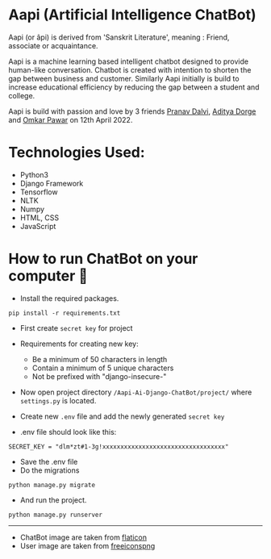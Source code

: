 # Aapi (Artificial Intelligence ChatBot)
Aapi (or âpi) is derived from 'Sanskrit Literature', meaning : Friend, associate or acquaintance. 

Aapi is a machine learning based intelligent chatbot designed to provide human-like conversation. 
Chatbot is created with intention to shorten the gap between business and customer. Similarly Aapi initially is build to increase educational efficiency by reducing the gap between a student and college. 

Aapi is build with passion and love by 3 friends [Pranav Dalvi](https://github.com/PranavDalvi), [Aditya Dorge](https://github.com/adityadorge) and [Omkar Pawar](https://github.com/OmkarPawar14) on 12th April 2022.

# Technologies Used:
- Python3
- Django Framework
- Tensorflow
- NLTK
- Numpy
- HTML, CSS
- JavaScript

# How to run ChatBot on your computer 🤔

- Install the required packages.
```
pip install -r requirements.txt
```
- First create `secret key` for project
- Requirements for creating new key:
	- Be a minimum of 50 characters in length
	- Contain a minimum of 5 unique characters
	- Not be prefixed with "django-insecure-"

- Now open project directory `/Aapi-Ai-Django-ChatBot/project/` where `settings.py` is located.
- Create new `.env` file and add the newly generated `secret key`
- .env file should look like this:
```
SECRET_KEY = "dlm*zt#1-3g!xxxxxxxxxxxxxxxxxxxxxxxxxxxxxxxxxx"
```
- Save the .env file
- Do the migrations 
```
python manage.py migrate
```
- And run the project.
```
python manage.py runserver
```
***
- ChatBot image are taken from [flaticon](https://www.flaticon.com/free-icons/bot)
- User image are taken from [freeiconspng](https://www.freeiconspng.com/img/7563)
